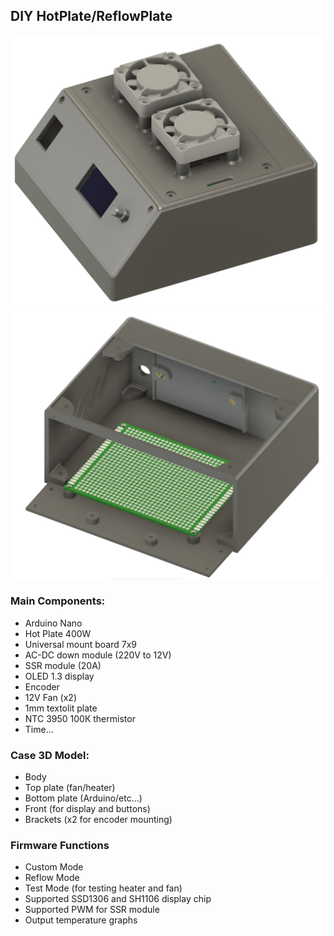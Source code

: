 ## DIY HotPlate/ReflowPlate

![Fusion360_1.png](./screenshots/Fusion360_1.png)
![Fusion360_2.png](./screenshots/Fusion360_2.png)

### Main Components:
* Arduino Nano
* Hot Plate 400W
* Universal mount board 7x9
* AC-DC down module (220V to 12V)
* SSR module (20A)
* OLED 1.3 display
* Encoder
* 12V Fan (x2)
* 1mm textolit plate
* NTC 3950 100К thermistor
* Time...

### Case 3D Model:
* Body
* Top plate (fan/heater)
* Bottom plate (Arduino/etc...)
* Front (for display and buttons)
* Brackets (x2 for encoder mounting)

### Firmware Functions
* Custom Mode
* Reflow Mode
* Test Mode (for testing heater and fan)
* Supported SSD1306 and SH1106 display chip
* Supported PWM for SSR module
* Output temperature graphs